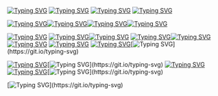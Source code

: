 [![Typing SVG](https://readme-typing-svg.herokuapp.com?font=Fira+Code&weight=100&letterSpacing=&duration=2000&pause=1000&color=368CD6&vCenter=true&multiline=true&repeat=false&width=57&height=30&lines=const+)](https://git.io/typing-svg) [![Typing SVG](https://readme-typing-svg.herokuapp.com?font=Fira+Code&weight=100&letterSpacing=&duration=2000&pause=1000&color=3BC1FF&center=true&vCenter=true&multiline=true&repeat=false&width=75&height=30&lines=PREFIX)](https://git.io/typing-svg) [![Typing SVG](https://readme-typing-svg.herokuapp.com?font=Fira+Code&weight=100&letterSpacing=&duration=2000&pause=1000&color=CECECE&center=true&vCenter=true&multiline=true&repeat=false&width=22&height=30&lines=%3D)](https://git.io/typing-svg) [![Typing SVG](https://readme-typing-svg.herokuapp.com?font=Fira+Code&weight=100&letterSpacing=&duration=2000&pause=1000&color=CE9178&center=true&vCenter=true&multiline=true&repeat=false&width=76&height=30&lines=%22Dev%22)](https://git.io/typing-svg)

[![Typing SVG](https://readme-typing-svg.herokuapp.com?font=Fira+Code&weight=100&letterSpacing=&duration=2000&pause=1000&color=368CD6&center=true&repeat=false&width=56&height=22&lines=const)](https://git.io/typing-svg)[![Typing SVG](https://readme-typing-svg.herokuapp.com?font=Fira+Code&weight=100&letterSpacing=&duration=2000&pause=1000&color=3BC1FF&center=true&repeat=false&width=65&height=24&lines=NAME)](https://git.io/typing-svg)[![Typing SVG](https://readme-typing-svg.herokuapp.com?font=Fira+Code&weight=100&letterSpacing=&duration=2000&pause=1000&color=FFFFFF&center=true&repeat=false&width=17&height=24&lines=%3D+)](https://git.io/typing-svg)[![Typing SVG](https://readme-typing-svg.herokuapp.com?font=Fira+Code&weight=100&letterSpacing=&duration=2000&pause=1000&color=CE9178&center=true&repeat=false&width=100&height=25&lines=%22Ahmed%22)](https://git.io/typing-svg)

[![Typing SVG](https://readme-typing-svg.herokuapp.com?font=Fira+Code&weight=100&letterSpacing=&duration=2000&pause=1000&color=368CD6&vCenter=true&multiline=false&repeat=false&width=57&height=30&lines=const+)](https://git.io/typing-svg) [![Typing SVG](https://readme-typing-svg.herokuapp.com?font=Fira+Code&weight=100&letterSpacing=&duration=2000&pause=1000&color=DCDCAA&center=true&vCenter=true&repeat=false&width=155&height=30&lines=generateText)](https://git.io/typing-svg)[![Typing SVG](https://readme-typing-svg.herokuapp.com?font=Fira+Code&weight=100&letterSpacing=&duration=2000&pause=1000&color=CECECE&center=true&vCenter=true&multiline=false&repeat=false&width=22&height=30&lines=%3D)](https://git.io/typing-svg)
[![Typing SVG](https://readme-typing-svg.herokuapp.com?font=Fira+Code&weight=100&letterSpacing=&duration=2000&pause=1000&color=DBCE06&center=true&vCenter=true&repeat=false&width=40&height=30&lines=())](https://git.io/typing-svg)<a href="https://git.io/typing-svg"><img src="https://readme-typing-svg.herokuapp.com?font=Fira+Code&weight=100&letterSpacing=&duration=2000&pause=1000&color=569CD6&center=true&vCenter=true&repeat=false&width=40&height=30&lines=%3D%3E" alt="Typing SVG" /></a> [![Typing SVG](https://readme-typing-svg.herokuapp.com?font=Fira+Code&weight=100&letterSpacing=&duration=2000&pause=1000&color=3BC1FF&center=true&vCenter=true&repeat=false&width=84&height=30&lines=PREFIX)](https://git.io/typing-svg) [![Typing SVG](https://readme-typing-svg.herokuapp.com?font=Fira+Code&weight=100&letterSpacing=&duration=2000&pause=1000&color=FFFFFF&center=true&vCenter=true&repeat=false&width=10&height=30&lines=%2B)](https://git.io/typing-svg) [![Typing SVG](https://readme-typing-svg.herokuapp.com?font=Fira+Code&weight=100&letterSpacing=&duration=2000&pause=1000&color=3BC1FF&center=true&vCenter=true&repeat=false&width=60&height=30&lines=NAME)](https://git.io/typing-svg)[![Typing SVG](https://readme-typing-svg.herokuapp.com?font=Fira+Code&weight=100&letterSpacing=&duration=2000&pause=1000&color=D6D6D6&center=true&vCenter=true&repeat=false&width=10&height=30&separator=%3C&lines=;)](https://git.io/typing-svg)

[![Typing SVG](https://readme-typing-svg.herokuapp.com?font=Fira+Code&weight=100&letterSpacing=&duration=2000&pause=1000&color=9CDCFE&center=true&vCenter=true&repeat=false&width=81&height=30&lines=console)](https://git.io/typing-svg)[![Typing SVG](https://readme-typing-svg.herokuapp.com?font=Fira+Code&weight=100&letterSpacing=&duration=2000&pause=1000&color=FEFEFE&center=true&vCenter=true&repeat=false&width=10&height=30&lines=.)](https://git.io/typing-svg)
[![Typing SVG](https://readme-typing-svg.herokuapp.com?font=Fira+Code&weight=100&letterSpacing=&duration=2000&pause=1000&color=DCDCAA&vCenter=true&repeat=false&width=181&height=30&lines=log(generateText))](https://git.io/typing-svg)[![Typing SVG](https://readme-typing-svg.herokuapp.com?font=Fira+Code&weight=100&letterSpacing=&duration=2000&pause=1000&color=DA70B3&vCenter=true&repeat=false&width=20&height=30&lines=())](https://git.io/typing-svg)[![Typing SVG](https://readme-typing-svg.herokuapp.com?font=Fira+Code&weight=100&letterSpacing=&duration=2000&pause=1000&color=DCDCAA&center=true&vCenter=true&repeat=false&width=10&height=30&separator=%3C&lines=();)](https://git.io/typing-svg)



[![Typing SVG](https://readme-typing-svg.demolab.com?font=consolas&weight=700&size=35&pause=1000&color=2FCF0C&width=435&height=150&lines=%3E+DevAhmed;%3E+glad+to+meet+you.)](https://git.io/typing-svg)
